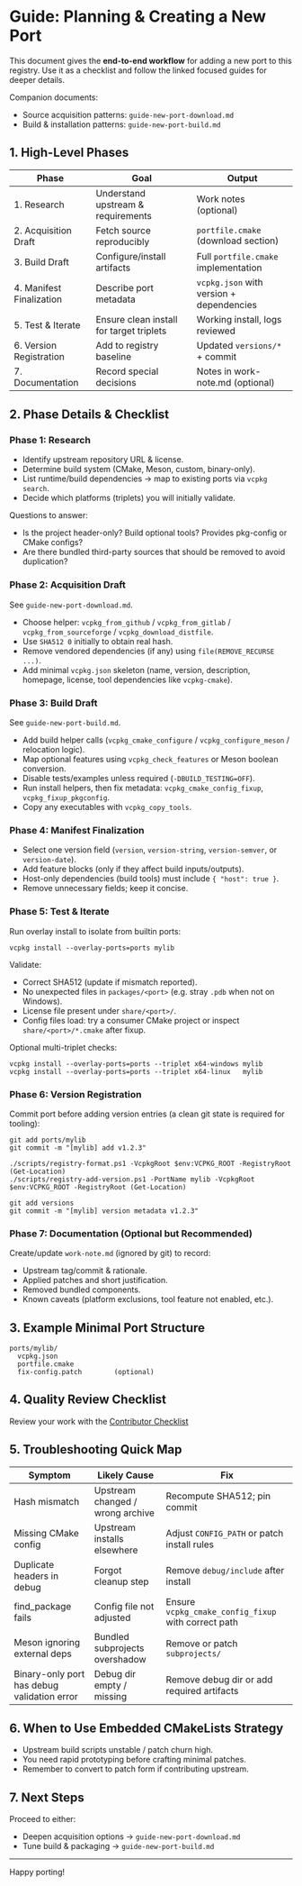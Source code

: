 # Guide: Planning & Creating a New Port

This document gives the **end-to-end workflow** for adding a new port to this registry. Use it as a checklist and follow the linked focused guides for deeper details.

Companion documents:
- Source acquisition patterns: `guide-new-port-download.md`
- Build & installation patterns: `guide-new-port-build.md`

## 1. High-Level Phases

| Phase | Goal | Output |
|-------|------|--------|
| 1. Research | Understand upstream & requirements | Work notes (optional) |
| 2. Acquisition Draft | Fetch source reproducibly | `portfile.cmake` (download section) |
| 3. Build Draft | Configure/install artifacts | Full `portfile.cmake` implementation |
| 4. Manifest Finalization | Describe port metadata | `vcpkg.json` with version + dependencies |
| 5. Test & Iterate | Ensure clean install for target triplets | Working install, logs reviewed |
| 6. Version Registration | Add to registry baseline | Updated `versions/*` + commit |
| 7. Documentation | Record special decisions | Notes in work-note.md (optional) |

## 2. Phase Details & Checklist

### Phase 1: Research
- Identify upstream repository URL & license.
- Determine build system (CMake, Meson, custom, binary-only).
- List runtime/build dependencies → map to existing ports via `vcpkg search`.
- Decide which platforms (triplets) you will initially validate.

Questions to answer:
- Is the project header-only? Build optional tools? Provides pkg-config or CMake configs?
- Are there bundled third-party sources that should be removed to avoid duplication?

### Phase 2: Acquisition Draft
See `guide-new-port-download.md`.
- Choose helper: `vcpkg_from_github` / `vcpkg_from_gitlab` / `vcpkg_from_sourceforge` / `vcpkg_download_distfile`.
- Use `SHA512 0` initially to obtain real hash.
- Remove vendored dependencies (if any) using `file(REMOVE_RECURSE ...)`.
- Add minimal `vcpkg.json` skeleton (name, version, description, homepage, license, tool dependencies like `vcpkg-cmake`).

### Phase 3: Build Draft
See `guide-new-port-build.md`.
- Add build helper calls (`vcpkg_cmake_configure` / `vcpkg_configure_meson` / relocation logic).
- Map optional features using `vcpkg_check_features` or Meson boolean conversion.
- Disable tests/examples unless required (`-DBUILD_TESTING=OFF`).
- Run install helpers, then fix metadata: `vcpkg_cmake_config_fixup`, `vcpkg_fixup_pkgconfig`.
- Copy any executables with `vcpkg_copy_tools`.

### Phase 4: Manifest Finalization
- Select one version field (`version`, `version-string`, `version-semver`, or `version-date`).
- Add feature blocks (only if they affect build inputs/outputs).
- Host-only dependencies (build tools) must include `{ "host": true }`.
- Remove unnecessary fields; keep it concise.

### Phase 5: Test & Iterate
Run overlay install to isolate from builtin ports:
```pwsh
vcpkg install --overlay-ports=ports mylib
```
Validate:
- Correct SHA512 (update if mismatch reported).
- No unexpected files in `packages/<port>` (e.g. stray `.pdb` when not on Windows).
- License file present under `share/<port>/`.
- Config files load: try a consumer CMake project or inspect `share/<port>/*.cmake` after fixup.

Optional multi-triplet checks:
```pwsh
vcpkg install --overlay-ports=ports --triplet x64-windows mylib
vcpkg install --overlay-ports=ports --triplet x64-linux   mylib
```

### Phase 6: Version Registration
Commit port before adding version entries (a clean git state is required for tooling):
```pwsh
git add ports/mylib
git commit -m "[mylib] add v1.2.3"

./scripts/registry-format.ps1 -VcpkgRoot $env:VCPKG_ROOT -RegistryRoot (Get-Location)
./scripts/registry-add-version.ps1 -PortName mylib -VcpkgRoot $env:VCPKG_ROOT -RegistryRoot (Get-Location)

git add versions
git commit -m "[mylib] version metadata v1.2.3"
```

### Phase 7: Documentation (Optional but Recommended)
Create/update `work-note.md` (ignored by git) to record:
- Upstream tag/commit & rationale.
- Applied patches and short justification.
- Removed bundled components.
- Known caveats (platform exclusions, tool feature not enabled, etc.).

## 3. Example Minimal Port Structure
```
ports/mylib/
  vcpkg.json
  portfile.cmake
  fix-config.patch        (optional)
```

## 4. Quality Review Checklist

Review your work with the [Contributor Checklist](../.github/pull_request_template.md)

## 5. Troubleshooting Quick Map
| Symptom | Likely Cause | Fix |
|---------|--------------|-----|
| Hash mismatch | Upstream changed / wrong archive | Recompute SHA512; pin commit |
| Missing CMake config | Upstream installs elsewhere | Adjust `CONFIG_PATH` or patch install rules |
| Duplicate headers in debug | Forgot cleanup step | Remove `debug/include` after install |
| find_package fails | Config file not adjusted | Ensure `vcpkg_cmake_config_fixup` with correct path |
| Meson ignoring external deps | Bundled subprojects overshadow | Remove or patch `subprojects/` |
| Binary-only port has debug validation error | Debug dir empty / missing | Remove debug dir or add required artifacts |

## 6. When to Use Embedded CMakeLists Strategy
- Upstream build scripts unstable / patch churn high.
- You need rapid prototyping before crafting minimal patches.
- Remember to convert to patch form if contributing upstream.

## 7. Next Steps
Proceed to either:
- Deepen acquisition options → `guide-new-port-download.md`
- Tune build & packaging → `guide-new-port-build.md`

---
Happy porting!
